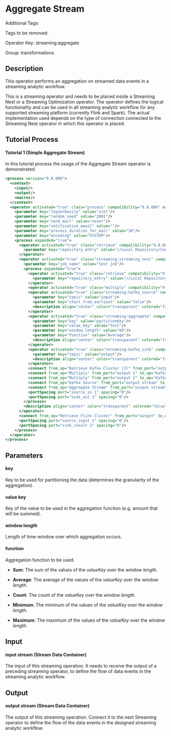 
# Aggregate Stream

Additional Tags: 

Tags to be removed:

Operator Key: streaming:aggregate

Group: transformations

## Description

This operator performs an aggregation on streamed data events in a streaming analytic workflow.

This is a streaming operator and needs to be placed inside a Streaming Nest or a Streaming Optimization operator.
The operator defines the logical functionality and can be used in all streaming analytic workflow for any supported streaming platform (currently Flink and Spark).
The actual implementation used depends on the type of connection connected to the Streaming Nest operator in which this operator is placed.

## Tutorial Process

#### Tutorial 1 (Simple Aggregate Stream)

In this tutorial process the usage of the Aggregate Stream operator is demonstrated.

```xml
<process version="9.8.000">
  <context>
    <input/>
    <output/>
    <macros/>
  </context>
  <operator activated="true" class="process" compatibility="9.8.000" expanded="true" name="Process">
    <parameter key="logverbosity" value="init"/>
    <parameter key="random_seed" value="2001"/>
    <parameter key="send_mail" value="never"/>
    <parameter key="notification_email" value=""/>
    <parameter key="process_duration_for_mail" value="30"/>
    <parameter key="encoding" value="SYSTEM"/>
    <process expanded="true">
      <operator activated="true" class="retrieve" compatibility="9.8.000" expanded="true" height="68" name="Retrieve Flink Cluster" width="90" x="179" y="34">
        <parameter key="repository_entry" value="//Local Repository/Connections/Flink Cluster"/>
      </operator>
      <operator activated="true" class="streaming:streaming_nest" compatibility="0.1.000-SNAPSHOT" expanded="true" height="82" name="Streaming Nest" width="90" x="380" y="34">
        <parameter key="job_name" value="test job"/>
        <process expanded="true">
          <operator activated="true" class="retrieve" compatibility="9.8.000" expanded="true" height="68" name="Retrieve Kafka Cluster (2)" width="90" x="45" y="34">
            <parameter key="repository_entry" value="//Local Repository/Connections/Kafka Cluster"/>
          </operator>
          <operator activated="true" class="multiply" compatibility="9.8.000" expanded="true" height="124" name="Multiply" width="90" x="179" y="34"/>
          <operator activated="true" class="streaming:kafka_source" compatibility="0.1.000-SNAPSHOT" expanded="true" height="68" name="Kafka Source" width="90" x="313" y="136">
            <parameter key="topic" value="input"/>
            <parameter key="start_from_earliest" value="false"/>
            <description align="center" color="transparent" colored="false" width="126">Receive input events from the input kafka topic</description>
          </operator>
          <operator activated="true" class="streaming:aggregate" compatibility="0.1.000-SNAPSHOT" expanded="true" height="68" name="Aggregate Stream" width="90" x="581" y="136">
            <parameter key="key" value="partitionKey"/>
            <parameter key="value_key" value="test"/>
            <parameter key="window_length" value="60"/>
            <parameter key="function" value="Average"/>
            <description align="center" color="transparent" colored="false" width="126">Compute the average of the 'test' key over a window length of 60</description>
          </operator>
          <operator activated="true" class="streaming:kafka_sink" compatibility="0.1.000-SNAPSHOT" expanded="true" height="82" name="Kafka Sink" width="90" x="849" y="34">
            <parameter key="topic" value="output"/>
            <description align="center" color="transparent" colored="false" width="126">Push output events (with the computed aggregation) to the output kafka topic</description>
          </operator>
          <connect from_op="Retrieve Kafka Cluster (2)" from_port="output" to_op="Multiply" to_port="input"/>
          <connect from_op="Multiply" from_port="output 1" to_op="Kafka Sink" to_port="connection"/>
          <connect from_op="Multiply" from_port="output 2" to_op="Kafka Source" to_port="connection"/>
          <connect from_op="Kafka Source" from_port="output stream" to_op="Aggregate Stream" to_port="input stream"/>
          <connect from_op="Aggregate Stream" from_port="output stream" to_op="Kafka Sink" to_port="input stream"/>
          <portSpacing port="source_in 1" spacing="0"/>
          <portSpacing port="sink_out 1" spacing="0"/>
        </process>
        <description align="center" color="transparent" colored="false" width="126">Deploy the designed Streaming Analytic process on the provided Flink Cluster.&lt;br&gt;</description>
      </operator>
      <connect from_op="Retrieve Flink Cluster" from_port="output" to_op="Streaming Nest" to_port="connection"/>
      <portSpacing port="source_input 1" spacing="0"/>
      <portSpacing port="sink_result 1" spacing="0"/>
    </process>
  </operator>
</process>
```

## Parameters

#### key

Key to be used for partitioning the data (determines the granularity of the aggregation).

#### value key

Key of the value to be used in the aggregation function (e.g. amount that will be summed).

#### window length

Length of time-window over which aggregation occurs.

#### function

Aggregation function to be used.

- **Sum**: The sum of the values of the *valueKey* over the *window length*.

- **Average**: The average of the values of the *valueKey* over the *window length*.

- **Count**: The count of the *valueKey* over the *window length*.

- **Minimum**: The minimum of the values of the *valueKey* over the *window length*.

- **Maximum**: The maximum of the values of the *valueKey* over the *window length*.


## Input

#### input stream (Stream Data Container)

The input of this streaming operation.
It needs to receive the output of a preceding streaming operator, to define the flow of data events in the streaming analytic workflow.

## Output

#### output stream (Stream Data Container)

The output of this streaming operation.
Connect it to the next Streaming operator to define the flow of the data events in the designed streaming analytic workflow.